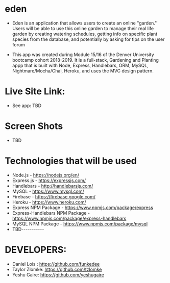 # eden
 - Eden is an application that allows users to create an online "garden." Users will be able to use this online garden to manage their real life garden by creating watering schedules, getting info on specific plant species from the database, and potentially by asking for tips on the user forum

 - This app was created during Module  15/16 of the Denver University  bootcamp cohort 2018-2019. It is a full-stack, Gardening and Planting appp that is built with Node, Express, Handlebars, ORM, MySQL, Nightmare/Mocha/Chai, Heroku, and uses the MVC design pattern.

# Live Site Link:
 - See app: TBD

# Screen Shots
 - TBD

# Technologies that will be used
 - Node.js - https://nodejs.org/en/
 - Express.js - https://expressjs.com/
 - Handlebars - http://handlebarsjs.com/
 - MySQL - https://www.mysql.com/
 - Firebase - https://firebase.google.com/
 - Heroku - https://www.heroku.com/
 - Express NPM Package - https://www.npmjs.com/package/express
 - Express-Handlebars NPM Package - https://www.npmjs.com/package/express-handlebars
 - MySQL NPM Package - https://www.npmjs.com/package/mysql
 - TBD-----------


# DEVELOPERS:
 - Daniel Lois : https://github.com/funkedee
 - Taylor Zlomke: https://github.com/tzlomke 
 - Yeshu Gaire: https://github.com/yeshugaire
